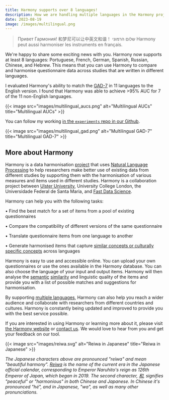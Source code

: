 ```yaml
---
title: Harmony supports over 8 languages!
description: How we are handling multiple languages in the Harmony project
date: 2023-08-19
image: /images/multilingual.png
---
```


> Привет Гармония! 和梦尼可以让中英文和谐！ שלום הרמוני Harmony peut aussi harmoniser les instruments en français.

We're happy to share some exciting news with you. Harmony now supports at least 8 languages: Portuguese, French, German, Spanish, Russian, Chinese, and Hebrew. This means that you can use Harmony to compare and harmonise questionnaire data across studies that are written in different languages. 

I evaluated Harmony's ability to match the [GAD-7](https://adaa.org/sites/default/files/GAD-7_Anxiety-updated_0.pdf) in 11 languages to the English version. I found that Harmony was able to achieve >95% AUC for 7 of the 11 non-English languages. 

{{< image src="images/multilingual_aucs.png" alt="Multilingual AUCs" title="Multilingual AUCs" >}}

You can follow my working [in the `experiments` repo in our Github](https://github.com/harmonydata/experiments/blob/main/README.md).

{{< image src="images/multilingual_gad.png" alt="Multilingual GAD-7" title="Multilingual GAD-7" >}}

## More about Harmony

Harmony is a data harmonisation [project](https://fastdatascience.com/starting-a-data-science-project) that uses [Natural Language Processing](https://naturallanguageprocessing.com/) to help researchers make better use of existing data from different studies by supporting them with the harmonisation of various measures and items used in different studies. Harmony is a collaboration project between [Ulster University](https://ulster.ac.uk), University College London, the Universidade Federal de Santa Maria, and [Fast Data Science](https://fastdatascience.com). 

Harmony can help you with the following tasks: 

• Find the best match for a set of items from a pool of existing questionnaires 

• Compare the compatibility of different versions of the same questionnaire 

• Translate questionnaire items from one language to another 

• Generate harmonised items that capture [similar concepts or culturally specific concepts](https://harmonydata.ac.uk/how-far-can-we-go-with-harmony-testing-on-kufungisisa-a-cultural-concept-of-distress-from-zimbabwe) across languages 

Harmony is easy to use and accessible online. You can upload your own questionnaires or use the ones available in the Harmony database. You can also choose the language of your input and output items. Harmony will then analyse the [semantic](https://harmonydata.ac.uk/semantic-text-matching-with-deep-learning-transformer-models) [similarity](https://fastdatascience.com/finding-similar-documents-nlp) and linguistic quality of the items and provide you with a list of possible matches and suggestions for harmonisation. 

By supporting [multiple languages](https://fastdatascience.com/multilingual-natural-language-processing/), Harmony can also help you reach a wider audience and collaborate with researchers from different countries and cultures. Harmony is constantly being updated and improved to provide you with the best service possible. 

If you are interested in using Harmony or learning more about it, please visit [the Harmony website](https://harmonydata.ac.uk) or [contact us](/contact). We would love to hear from you and get your feedback on our tool. 

{{< image src="images/reiwa.svg" alt="Reiwa in Japanese" title="Reiwa in Japanese" >}}

_The Japanese characters above are pronounced "reiwa" and mean "beautiful harmony". [Reiwa](https://en.wikipedia.org/wiki/Reiwa_era) is the name of the current era in the Japanese official calendar, corresponding to Emperor Naruhito's reign as 126th Emperor of Japan, which began in 2019. The second character, [和](https://en.wiktionary.org/wiki/%E5%92%8C), signifies "peaceful" or "harmonious" in both Chinese and Japanese. In Chinese it's pronounced "hé", and in Japanese, "wa", as well as many other pronunciations._
